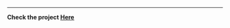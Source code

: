 <hr>



<Strong>Check the project <a href="https://hardcore-curie-1d5171.netlify.app/" target="_blank"> Here</a></Strong>
